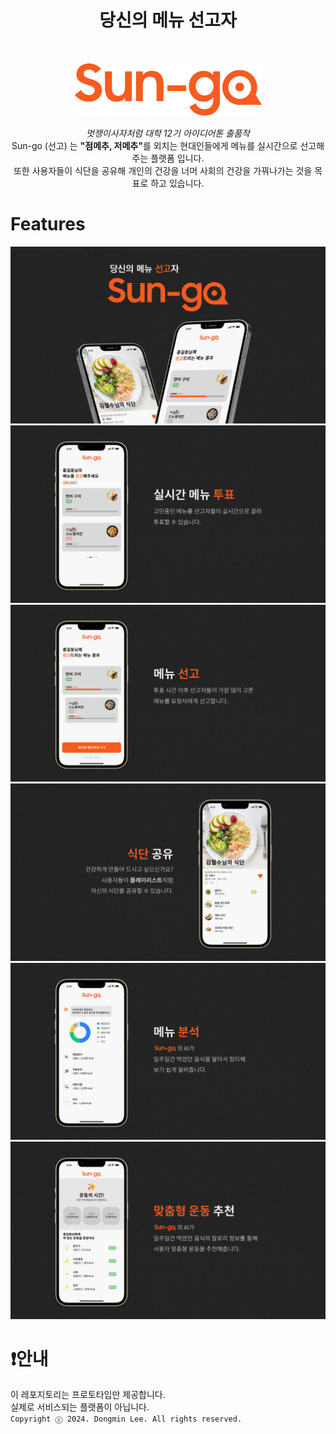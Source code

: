 <h1 align="center">당신의 메뉴 선고자</h1><br>

<p align="center">
  <img width="300" src="assets/Logo/sun-go.png" alt="Sun-go">
</p>

<p align="center">
  <i>멋쟁이사자처럼 대학 12기 아이디어톤 출품작</i><br>
  Sun-go (선고) 는 <b>"점메추, 저메추"</b>를 외치는 현대인들에게 메뉴를 실시간으로 선고해주는 플랫폼 입니다.<br>
  또한 사용자들이 식단을 공유해 개인의 건강을 너머 사회의 건강을 가꿔나가는 것을 목표로 하고 있습니다.
</p>

# Features

<p align="center">
  <img src="assets/main.png" alt="main">
  <img src="assets/Slides/1.PNG" alt="1">
  <img src="assets/Slides/2.PNG" alt="2">
  <img src="assets/Slides/3.PNG" alt="3">
  <img src="assets/Slides/4.PNG" alt="4">
  <img src="assets/Slides/5.PNG" alt="5">
</p>

# ❗안내
이 레포지토리는 프로토타입만 제공합니다.  
실제로 서비스되는 플랫폼이 아닙니다.  
`Copyright ⓒ 2024. Dongmin Lee. All rights reserved.`